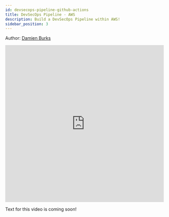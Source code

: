 ```yaml
---
id: devsecops-pipeline-github-actions
title: DevSecOps Pipeline - AWS
description: Build a DevSecOps Pipeline within AWS!
sidebar_position: 3
---
```


Author: [Damien Burks]

<iframe
  width="100%"
  height="500"
  src="https://www.youtube.com/embed/otleFroshZU?si=otleFroshZU"
  frameborder="0"
  allow="accelerometer; autoplay; encrypted-media; gyroscope; picture-in-picture"
  allowfullscreen
></iframe>

Text for this video is coming soon!

[Damien Burks]: https://www.youtube.com/@damienjburks
